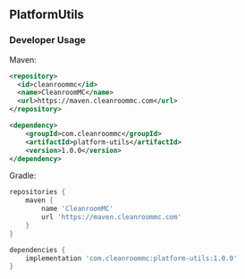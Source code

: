 ## PlatformUtils

### Developer Usage

Maven: 
```xml
<repository>
  <id>cleanroommc</id>
  <name>CleanroomMC</name>
  <url>https://maven.cleanroommc.com</url>
</repository>
```

```xml
<dependency>
    <groupId>com.cleanroommc</groupId>
    <artifactId>platform-utils</artifactId>
    <version>1.0.0</version>
</dependency>
```

Gradle:

```groovy
repositories {
    maven {
        name 'CleanroomMC'
        url 'https://maven.cleanroommc.com'
    }
}

dependencies {
    implementation 'com.cleanroommc:platform-utils:1.0.0'
}
```